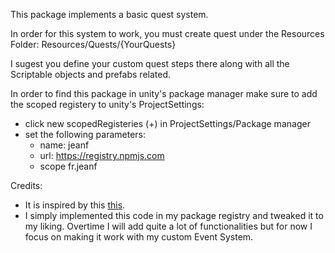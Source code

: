 This package implements a basic quest system. 

In order for this system to work, you must create quest under the Resources Folder:
Resources/Quests/{YourQuests}

I sugest you define your custom quest steps there along with all the Scriptable objects and prefabs related.


In order to find this package in unity's package manager make sure to add the scoped registery to unity's ProjectSettings:
- click new scopedRegisteries (+) in ProjectSettings/Package manager
- set the following parameters:
	- name: jeanf
	- url: https://registry.npmjs.com
	- scope fr.jeanf


Credits:
- It is inspired by this <a href="https://github.com/shapedbyrainstudios/quest-system">this</a>.
- I simply implemented this code in my package registry and tweaked it to my liking. Overtime I will add quite a lot of functionalities but for now I focus on making it work with my custom Event System.

